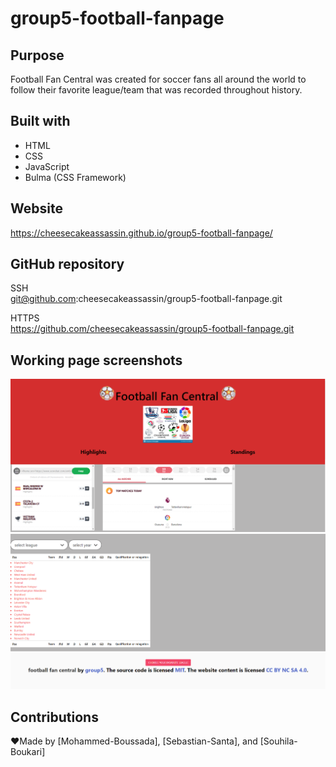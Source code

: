 # group5-football-fanpage

## Purpose
Football Fan Central was created for soccer fans all around the world to follow their favorite league/team that was recorded throughout history.


## Built with
* HTML
* CSS
* JavaScript
* Bulma (CSS Framework)


## Website 
https://cheesecakeassassin.github.io/group5-football-fanpage/

## GitHub repository 
SSH</br>
git@github.com:cheesecakeassassin/group5-football-fanpage.git

HTTPS</br>
https://github.com/cheesecakeassassin/group5-football-fanpage.git


## Working page screenshots 
<img src="./assets/images/Screenshot 2021-12-12 101058.png">
<img src="./assets/images/Screenshot 2021-12-12 101250.png">


## Contributions
❤️Made by [Mohammed-Boussada], [Sebastian-Santa], and [Souhila-Boukari]
